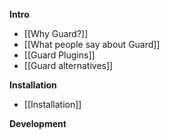 **Intro**
* [[Why Guard?]]
* [[What people say about Guard]]
* [[Guard Plugins]]
* [[Guard alternatives]]

**Installation**

* [[Installation]]

**Development**